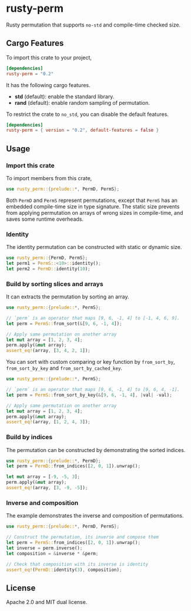 # rusty-perm

Rusty permutation that supports `no-std` and compile-time checked size.

## Cargo Features

To import this crate to your project,

```toml
[dependencies]
rusty-perm = "0.2"
```

It has the following cargo features.
- **std** (default): enable the standard library.
- **rand** (default): enable random sampling of permutation.

To restrict the crate to `no_std`, you can disable the default features.

```toml
[dependencies]
rusty-perm = { version = "0.2", default-features = false }
```

## Usage

### Import this crate

To import members from this crate,
```rust
use rusty_perm::{prelude::*, PermD, PermS};
```

Both `PermD` and `PermS` represent permutations, except that
`PermS` has an embedded compile-time size in type signature. The static size
prevents from applying permutation on arrays of wrong sizes in compile-time, and saves
some runtime overheads.

### Identity

The identity permutation can be constructed with static or dynamic size.

```rust
use rusty_perm::{PermD, PermS};
let perm1 = PermS::<10>::identity();
let perm2 = PermD::identity(10);
```

### Build by sorting slices and arrays

It can extracts the permutation by sorting an array.

```rust
use rusty_perm::{prelude::*, PermS};

// `perm` is an operator that maps [9, 6, -1, 4] to [-1, 4, 6, 9].
let perm = PermS::from_sort(&[9, 6, -1, 4]);

// Apply same permutation on another array
let mut array = [1, 2, 3, 4];
perm.apply(&mut array);
assert_eq!(array, [3, 4, 2, 1]);
```

You can sort with custom comparing or key function by `from_sort_by`, `from_sort_by_key` and `from_sort_by_cached_key`.

```rust
use rusty_perm::{prelude::*, PermS};

// `perm` is an operator that maps [9, 6, -1, 4] to [9, 6, 4, -1].
let perm = PermS::from_sort_by_key(&[9, 6, -1, 4], |val| -val);

// Apply same permutation on another array
let mut array = [1, 2, 3, 4];
perm.apply(&mut array);
assert_eq!(array, [1, 2, 4, 3]);
```

### Build by indices

The permutation can be constructed by demonstrating the sorted indices.

```rust
use rusty_perm::{prelude::*, PermD};
let perm = PermD::from_indices([2, 0, 1]).unwrap();

let mut array = [-9, -5, 3];
perm.apply(&mut array);
assert_eq!(array, [3, -9, -5]);
```

### Inverse and composition

The example demonstrates the inverse and composition of permutations.

```rust
use rusty_perm::{prelude::*, PermD, PermS};

// Construct the permutation, its inverse and compose them
let perm = PermS::from_indices([2, 0, 1]).unwrap();
let inverse = perm.inverse();
let composition = &inverse * &perm;

// Check that composition with its inverse is identity
assert_eq!(PermD::identity(3), composition);
```

## License

Apache 2.0 and MIT dual license.
